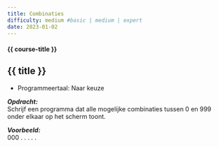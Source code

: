 ```yaml
---
title: Combinaties
difficulty: medium #basic | medium | expert
date: 2023-01-02
---
```


#### {{ course-title }}

## {{ title }}

* Programmeertaal: Naar keuze

***Opdracht:***  
Schrijf een programma dat alle mogelijke combinaties tussen 0 en 999
onder elkaar op het scherm toont.

***Voorbeeld:***  
000 . . . . .
